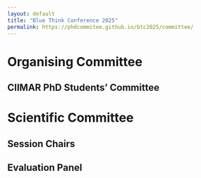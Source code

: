 ```yaml
---
layout: default
title: "Blue Think Conference 2025"
permalink: https://phdcommitee.github.io/btc2025/committee/
---
```

# Organising Committee
## CIIMAR PhD Students’ Committee

# Scientific Committee
## Session Chairs

## Evaluation Panel

